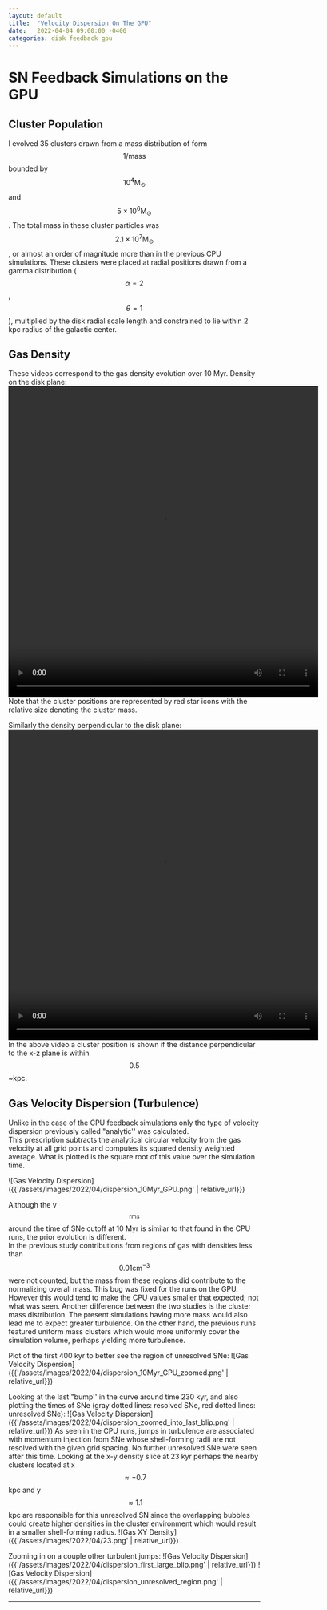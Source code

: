 ```yaml
---
layout: default
title:  "Velocity Dispersion On The GPU"
date:   2022-04-04 09:00:00 -0400
categories: disk feedback gpu
---
```

[comment]: <> (data comes from running on CRC /ihome/eschneider/ojw4/projects/another_o_cholla/Apr01_22_Friday-11-16_feedback-analysis-4mpi-10My)

# SN Feedback Simulations on the GPU

## Cluster Population

I evolved 35 clusters drawn from a mass distribution of form $$1/\mathrm{mass}$$ bounded by $$10^4 \mathrm{M}_\odot$$ and $$5\times10^6 \mathrm{M}_\odot$$.
The total mass in these cluster particles was $$2.1\times 10^7 \mathrm{M}_\odot$$, or almost an order of magnitude more than in the previous CPU simulations.
These clusters were placed at radial positions drawn from a gamma distribution ($$\alpha=2$$, $$\theta=1$$), multiplied by the disk radial scale length and constrained to 
lie within 2 kpc radius of the galactic center. 

## Gas Density

These videos correspond to the gas density evolution over 10 Myr.
Density on the disk plane:
<video width="620" height="620" controls>
   <source src="{{ '/assets/videos/2022/04/xy_density_hydro_clusters.mp4' | relative_url }}" type="video/mp4"/> 
</video>
Note that the cluster positions are represented by red star icons with the relative size denoting the cluster mass.

Similarly the density perpendicular to the disk plane:
<video width="620" height="620" controls>
   <source src="{{ '/assets/videos/2022/04/xz_density_hydro_clusters.mp4' | relative_url }}" type="video/mp4"/> 
</video>
In the above video a cluster position is shown if the distance perpendicular to the x-z plane is within $$0.5$$~kpc. 

## Gas Velocity Dispersion (Turbulence)

Unlike in the case of the CPU feedback simulations only the type of velocity dispersion previously called "analytic'' was calculated.  
This prescription subtracts the analytical circular velocity from the gas velocity at all grid points and computes its squared density weighted average.
What is plotted is the square root of this value over the simulation time.

![Gas Velocity Dispersion]({{'/assets/images/2022/04/dispersion_10Myr_GPU.png' | relative_url}}) 

Although the v$$_{\mathrm{rms}}$$ around the time of SNe cutoff at 10 Myr is similar to that found in the CPU runs, the prior evolution is different.  
In the previous study contributions from regions of gas with densities less than $$0.01 \mathrm{cm}^{-3}$$ were not counted, but the mass from these 
regions did contribute to the normalizing overall mass.   This bug was fixed for the runs on the GPU.  However this would tend to make the CPU values smaller 
that expected; not what was seen.  Another difference between the two studies is the cluster mass distribution.  The present simulations having more mass would also lead me to 
expect greater turbulence.  On the other hand, the previous runs featured uniform mass clusters which would more uniformly cover the simulation volume, perhaps yielding more 
turbulence.

Plot of the first 400 kyr to better see the region of unresolved SNe:
![Gas Velocity Dispersion]({{'/assets/images/2022/04/dispersion_10Myr_GPU_zoomed.png' | relative_url}}) 

Looking at the last "bump'' in the curve around time 230 kyr, and also plotting the times of SNe (gray dotted lines: resolved SNe, red dotted lines: unresolved SNe):
![Gas Velocity Dispersion]({{'/assets/images/2022/04/dispersion_zoomed_into_last_blip.png' | relative_url}}) 
As seen in the CPU runs, jumps in turbulence are associated with momentum injection from SNe whose shell-forming radii are not resolved with the given grid spacing.  No further
unresolved SNe were seen after this time.  Looking at the x-y density slice at 23 kyr perhaps the nearby clusters located at x$$\approx -0.7$$ kpc and y$$\approx 1.1$$kpc are 
responsible for this unresolved SN since the overlapping bubbles could create higher densities in the cluster environment which would result in a smaller shell-forming radius. 
![Gas XY Density]({{'/assets/images/2022/04/23.png' | relative_url}}) 

Zooming in on a couple other turbulent jumps:
![Gas Velocity Dispersion]({{'/assets/images/2022/04/dispersion_first_large_blip.png' | relative_url}}) 
![Gas Velocity Dispersion]({{'/assets/images/2022/04/dispersion_unresolved_region.png' | relative_url}}) 


---



